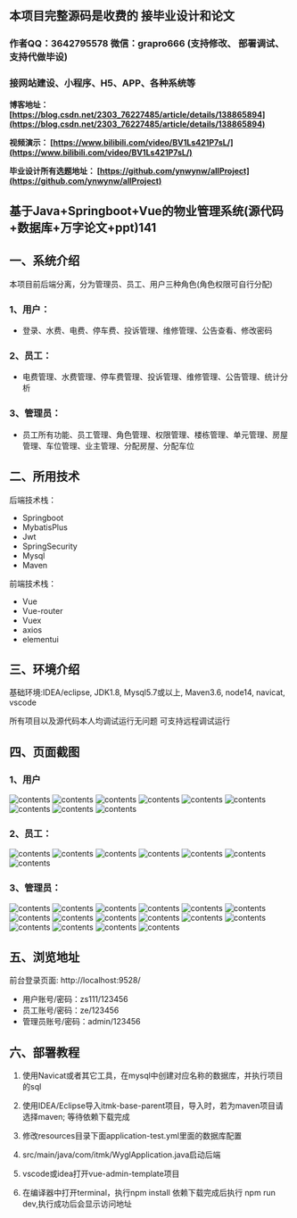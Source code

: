 ## 本项目完整源码是收费的  接毕业设计和论文

### 作者QQ：3642795578 微信：grapro666 (支持修改、 部署调试、 支持代做毕设)

### 接网站建设、小程序、H5、APP、各种系统等

**博客地址：
[https://blog.csdn.net/2303_76227485/article/details/138865894](https://blog.csdn.net/2303_76227485/article/details/138865894)**

**视频演示：
[https://www.bilibili.com/video/BV1Ls421P7sL/](https://www.bilibili.com/video/BV1Ls421P7sL/)**

**毕业设计所有选题地址：
[https://github.com/ynwynw/allProject](https://github.com/ynwynw/allProject)**

## 基于Java+Springboot+Vue的物业管理系统(源代码+数据库+万字论文+ppt)141

## 一、系统介绍
本项目前后端分离，分为管理员、员工、用户三种角色(角色权限可自行分配)

### 1、用户：
- 登录、水费、电费、停车费、投诉管理、维修管理、公告查看、修改密码
### 2、员工：
- 电费管理、水费管理、停车费管理、投诉管理、维修管理、公告管理、统计分析
### 3、管理员：
- 员工所有功能、员工管理、角色管理、权限管理、楼栋管理、单元管理、房屋管理、车位管理、业主管理、分配房屋、分配车位

## 二、所用技术
后端技术栈：

- Springboot
- MybatisPlus
- Jwt
- SpringSecurity
- Mysql
- Maven

前端技术栈：

- Vue
- Vue-router 
- Vuex
- axios 
- elementui

## 三、环境介绍

基础环境:IDEA/eclipse, JDK1.8, Mysql5.7或以上, Maven3.6, node14, navicat, vscode

所有项目以及源代码本人均调试运行无问题 可支持远程调试运行

## 四、页面截图
### 1、用户
![contents](./picture/picture1.png)
![contents](./picture/picture2.png)
![contents](./picture/picture3.png)
![contents](./picture/picture4.png)
![contents](./picture/picture5.png)
![contents](./picture/picture6.png)
![contents](./picture/picture7.png)
![contents](./picture/picture8.png)
![contents](./picture/picture9.png)
### 2、员工：
![contents](./picture/picture10.png)
![contents](./picture/picture11.png)
![contents](./picture/picture12.png)
![contents](./picture/picture13.png)
![contents](./picture/picture14.png)
![contents](./picture/picture15.png)
![contents](./picture/picture16.png)
### 3、管理员：
![contents](./picture/picture17.png)
![contents](./picture/picture18.png)
![contents](./picture/picture19.png)
![contents](./picture/picture20.png)
![contents](./picture/picture21.png)
![contents](./picture/picture22.png)
![contents](./picture/picture23.png)
![contents](./picture/picture24.png)
![contents](./picture/picture25.png)
![contents](./picture/picture26.png)
![contents](./picture/picture27.png)
![contents](./picture/picture28.png)
![contents](./picture/picture29.png)
![contents](./picture/picture30.png)
![contents](./picture/picture31.png)
![contents](./picture/picture32.png)

## 五、浏览地址
前台登录页面: http://localhost:9528/

- 用户账号/密码：zs111/123456
- 员工账号/密码：ze/123456
- 管理员账号/密码：admin/123456
## 六、部署教程

1. 使用Navicat或者其它工具，在mysql中创建对应名称的数据库，并执行项目的sql

2. 使用IDEA/Eclipse导入itmk-base-parent项目，导入时，若为maven项目请选择maven; 等待依赖下载完成

3. 修改resources目录下面application-test.yml里面的数据库配置

4. src/main/java/com/itmk/WyglApplication.java启动后端

5. vscode或idea打开vue-admin-template项目

6. 在编译器中打开terminal，执行npm install 依赖下载完成后执行 npm run dev,执行成功后会显示访问地址

